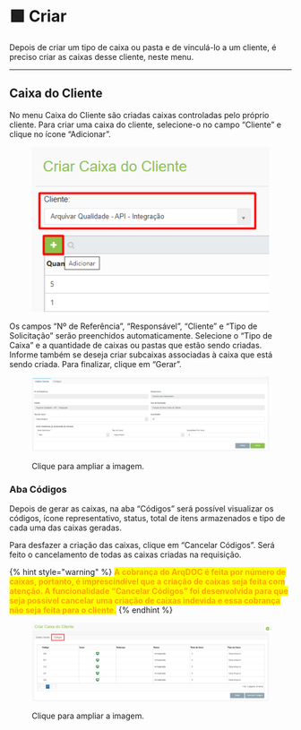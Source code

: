 # 🟩 Criar

Depois de criar um tipo de caixa ou pasta e de vinculá-lo a um cliente, é preciso criar as caixas desse cliente, neste menu. &#x20;

***

## Caixa do Cliente &#x20;

No menu Caixa do Cliente são criadas caixas controladas pelo próprio cliente. Para criar uma caixa do cliente, selecione-o no campo “Cliente” e clique no ícone “Adicionar”. &#x20;

<figure><img src="../.gitbook/assets/caixa28.png" alt=""><figcaption></figcaption></figure>

Os campos “Nº de Referência”, “Responsável”, “Cliente” e “Tipo de Solicitação” serão preenchidos automaticamente. Selecione o “Tipo de Caixa” e a quantidade de caixas ou pastas que estão sendo criadas. Informe também se deseja criar subcaixas associadas à caixa que está sendo criada. Para finalizar, clique em “Gerar”.&#x20;

<figure><img src="../.gitbook/assets/caixa29.png" alt=""><figcaption><p>Clique para ampliar a imagem.</p></figcaption></figure>

### Aba Códigos&#x20;

Depois de gerar as caixas, na aba “Códigos” será possível visualizar os códigos, ícone representativo, status, total de itens armazenados e tipo de cada uma das caixas geradas. &#x20;

Para desfazer a criação das caixas, clique em “Cancelar Códigos”. Será feito o cancelamento de todas as caixas criadas na requisição. &#x20;

{% hint style="warning" %}
<mark style="color:orange;">**A cobrança do ArqDOC é feita por número de caixas, portanto, é imprescindível que a criação de caixas seja feita com atenção. A funcionalidade “Cancelar Códigos” foi desenvolvida para que seja possível cancelar uma criação de caixas indevida e essa cobrança não seja feita para o cliente.**</mark>
{% endhint %}

<figure><img src="../.gitbook/assets/caixa30.png" alt=""><figcaption><p>Clique para ampliar a imagem.</p></figcaption></figure>
